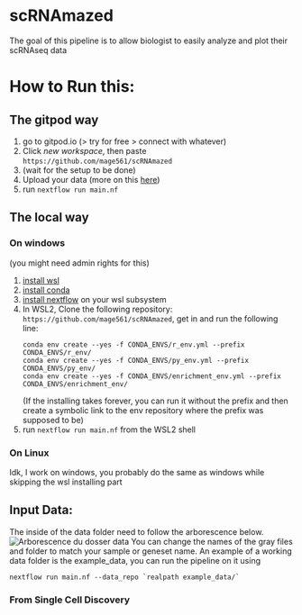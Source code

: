 # scRNAmazed
The goal of this pipeline is to allow biologist to easily analyze and plot their scRNAseq data
# How to Run this:
## The gitpod way
1. go to gitpod.io (> try for free > connect with whatever)
2. Click *new workspace*, then paste `https://github.com/mage561/scRNAmazed`
3. (wait for the setup to be done)
4. Upload your data (more on this [here](#input-data))
5. run `nextflow run main.nf`

## The local way
### On windows
(you might need admin rights for this)
1. [install wsl](https://learn.microsoft.com/en-us/windows/wsl/install)
2. [install conda](https://docs.conda.io/projects/conda/en/latest/user-guide/install/windows.html)
3. [install nextflow](https://www.nextflow.io/docs/latest/install.html) on your wsl subsystem
4. In WSL2, Clone the following repository: `https://github.com/mage561/scRNAmazed`, get in and run the following line:
    ```shell
    conda env create --yes -f CONDA_ENVS/r_env.yml --prefix CONDA_ENVS/r_env/
    conda env create --yes -f CONDA_ENVS/py_env.yml --prefix CONDA_ENVS/py_env/
    conda env create --yes -f CONDA_ENVS/enrichment_env.yml --prefix CONDA_ENVS/enrichment_env/
    ```
    (If the installing takes forever, you can run it without the prefix and then create a symbolic link to the env repository where the prefix was supposed to be)
6. run `nextflow run main.nf` from the WSL2 shell
### On Linux
Idk, I work on windows, you probably do the same as windows while skipping the wsl installing part

## Input Data:
The inside of the data folder need to follow the arborescence below.
![Arborescence du dosser data](https://drive.google.com/uc?export=download&id=1DLRRol5iM1oXHbFY02f8u14Z0bLYpTdb)
You can change the names of the gray files and folder to match your sample or geneset name.
An example of a working data folder is the example_data, you can run the pipeline on it using 
```shell
nextflow run main.nf --data_repo `realpath example_data/` 
```
### From Single Cell Discovery
